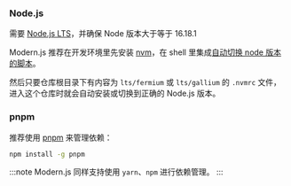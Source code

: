 ### Node.js

需要 [Node.js LTS](https://github.com/nodejs/Release)，并确保 Node 版本大于等于 16.18.1

Modern.js 推荐在开发环境里先安装 [nvm](https://github.com/nvm-sh/nvm#install--update-script)，在 shell 里集成[自动切换 node 版本的脚本](https://github.com/nvm-sh/nvm#deeper-shell-integration)。

然后只要仓库根目录下有内容为 `lts/fermium` 或 `lts/gallium` 的 `.nvmrc` 文件，进入这个仓库时就会自动安装或切换到正确的 Node.js 版本。

### pnpm

推荐使用 [pnpm](https://pnpm.io/installation) 来管理依赖：

```bash
npm install -g pnpm
```

:::note
Modern.js 同样支持使用 `yarn`、`npm` 进行依赖管理。
:::

